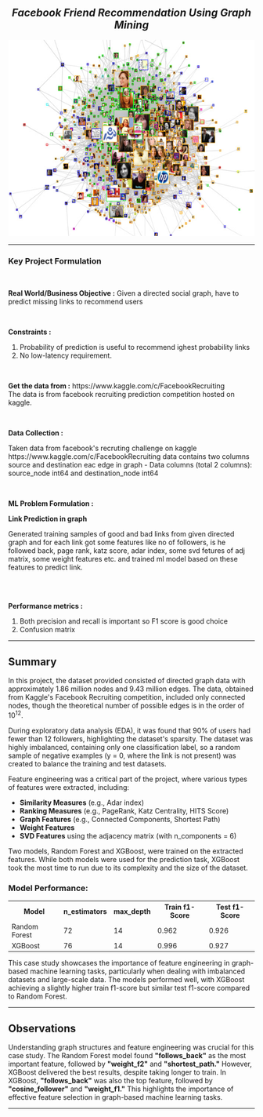 <h2 align= "center"><em>Facebook Friend Recommendation Using Graph Mining</em></h2>

<div align="center">
  <img height="400" src="https://github.com/shreyjain99/Facebook-Friend-Recommendation-Using-Graph-Mining/blob/main/src%20files/cover%20image.png"/>
</div>

<hr width="100%" size="2">

<h3 align= "left"> <b> Key Project Formulation </b> </h3>

<br>

<p>
<strong>Real World/Business Objective :</strong> Given a directed social graph, have to predict missing links to recommend users
</p>

<br>

<p>
<strong>Constraints :</strong>
</p>
<ol>
<li>Probability of prediction is useful to recommend ighest probability links</li>
<li>No low-latency requirement.</li>
</ol>

<br>

<p>
<strong>Get the data from :</strong> https://www.kaggle.com/c/FacebookRecruiting
<br>The data is from facebook recruiting prediction competition hosted on kaggle.
</p>

<br>

<p>
<strong>Data Collection :</strong>
<br>
</p>
<p>Taken data from facebook's recruting challenge on kaggle https://www.kaggle.com/c/FacebookRecruiting
data contains two columns source and destination eac edge in graph - Data columns (total 2 columns): source_node int64 and destination_node int64 </p>

<br>

<p>
<strong>ML Problem Formulation :</strong>
</p>
<p> <strong>Link Prediction in graph</strong> </p>
<p> 
Generated training samples of good and bad links from given directed graph and for each link got some features like no of followers, is he followed back, page rank, katz score, adar index, some svd fetures of adj matrix, some weight features etc. and trained ml model based on these features to predict link.
</p>

<br>
<br>

<p>
<strong>Performance metrics :</strong>
</p>
<ol>
<li>Both precision and recall is important so F1 score is good choice </li>
<li>Confusion matrix</li>
</ol>

<hr width="100%" size="2">

<h2>Summary</h2>

<p>In this project, the dataset provided consisted of directed graph data with approximately 1.86 million nodes and 9.43 million edges. The data, obtained from Kaggle's Facebook Recruiting competition, included only connected nodes, though the theoretical number of possible edges is in the order of 10<sup>12</sup>.</p>

<p>During exploratory data analysis (EDA), it was found that 90% of users had fewer than 12 followers, highlighting the dataset's sparsity. The dataset was highly imbalanced, containing only one classification label, so a random sample of negative examples (y = 0, where the link is not present) was created to balance the training and test datasets.</p>

<p>Feature engineering was a critical part of the project, where various types of features were extracted, including:</p>

<ul>
    <li><strong>Similarity Measures</strong> (e.g., Adar index)</li>
    <li><strong>Ranking Measures</strong> (e.g., PageRank, Katz Centrality, HITS Score)</li>
    <li><strong>Graph Features</strong> (e.g., Connected Components, Shortest Path)</li>
    <li><strong>Weight Features</strong></li>
    <li><strong>SVD Features</strong> using the adjacency matrix (with n_components = 6)</li>
</ul>

<p>Two models, Random Forest and XGBoost, were trained on the extracted features. While both models were used for the prediction task, XGBoost took the most time to run due to its complexity and the size of the dataset.</p>

<h3>Model Performance:</h3>

<table>
    <tr>
        <th>Model</th>
        <th>n_estimators</th>
        <th>max_depth</th>
        <th>Train f1-Score</th>
        <th>Test f1-Score</th>
    </tr>
    <tr>
        <td>Random Forest</td>
        <td>72</td>
        <td>14</td>
        <td>0.962</td>
        <td>0.926</td>
    </tr>
    <tr>
        <td>XGBoost</td>
        <td>76</td>
        <td>14</td>
        <td>0.996</td>
        <td>0.927</td>
    </tr>
</table>

<p>This case study showcases the importance of feature engineering in graph-based machine learning tasks, particularly when dealing with imbalanced datasets and large-scale data. The models performed well, with XGBoost achieving a slightly higher train f1-score but similar test f1-score compared to Random Forest.</p>

</body>


<hr width="100%" size="2">

<h2>Observations</h2>

<p>Understanding graph structures and feature engineering was crucial for this case study. The Random Forest model found <strong>"follows_back"</strong> as the most important feature, followed by <strong>"weight_f2"</strong> and <strong>"shortest_path."</strong> However, XGBoost delivered the best results, despite taking longer to train. In XGBoost, <strong>"follows_back"</strong> was also the top feature, followed by <strong>"cosine_follower"</strong> and <strong>"weight_f1."</strong> This highlights the importance of effective feature selection in graph-based machine learning tasks.</p>

<hr width="100%" size="2">
